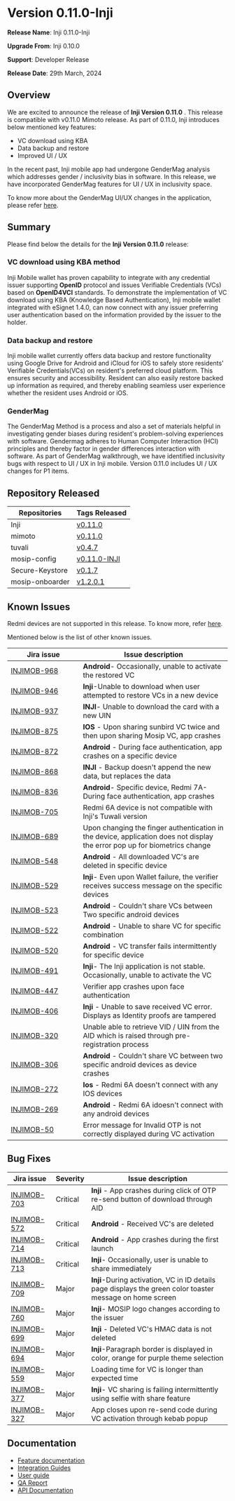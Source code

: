 # Version 0.11.0-Inji

**Release Name**: Inji 0.11.0-Inji

**Upgrade From**: Inji 0.10.0

**Support**: Developer Release

**Release Date**: 29th March, 2024

## Overview

We are excited to announce the release of **Inji Version 0.11.0** . This release is compatible with v0.11.0 Mimoto release. As part of 0.11.0, Inji introduces below mentioned key features:

* VC download using KBA
* Data backup and restore
* Improved UI / UX

In the recent past, Inji mobile app had undergone GenderMag analysis which addresses gender / inclusivity bias in software. In this release, we have incorporated GenderMag features for UI / UX in inclusivity space. 

To know more about the GenderMag UI/UX changes in the application, please refer [here](https://docs.mosip.io/inji/inji-mobile-wallet/overview/features/gendermag).

## Summary

Please find below the details for the **Inji Version 0.11.0** release:

### VC download using KBA method

Inji Mobile wallet has proven capability to integrate with any credential issuer supporting **OpenID** protocol and issues Verifiable Credentials (VCs) based on **OpenID4VCI** standards. To demonstrate the implementation of VC download using KBA (Knowledge Based Authentication), Inji mobile wallet integrated with eSignet 1.4.0, can now connect with any issuer preferring user authentication based on the information provided by the issuer to the holder.

### Data backup and restore

Inji mobile wallet currently offers data backup and restore functionality using Google Drive for Android and iCloud for iOS to safely store residents' Verifiable Credentials(VCs) on resident's preferred cloud platform. This ensures security and accessibility. Resident can also easily restore backed up information as required, and thereby enabling seamless user experience whether the resident uses Android or iOS.

### GenderMag

The GenderMag Method is a process and also a set of materials helpful in investigating gender biases during resident's problem-solving experiences with software. Gendermag adheres to Human Computer Interaction (HCI) principles and thereby factor in gender differences interaction with software. As part of GenderMag walkthrough, we have identified inclusivity bugs with respect to UI / UX in Inji mobile. Version 0.11.0 includes UI / UX changes for P1 items.

## Repository Released

| **Repositories** | **Tags Released**                                                       |
| ---------------- | ----------------------------------------------------------------------- |
| Inji             | [v0.11.0](https://github.com/mosip/inji/tree/v0.11.0)                   |
| mimoto           | [v0.11.0](https://github.com/mosip/mimoto/tree/v0.11.0)                 |
| tuvali           | [v0.4.7](https://github.com/mosip/tuvali/tree/v0.4.7)                   |
| mosip-config     | [v0.11.0-INJI](https://github.com/mosip/mosip-config/tree/v0.11.0-INJI) |
| Secure-Keystore  | [v0.1.7](https://github.com/mosip/secure-keystore/tree/v0.1.7\_npm)     |
| mosip-onboarder  | [v1.2.0.1](https://github.com/mosip/mosip-onboarding/tree/v1.2.0.1)     |

## Known Issues

Redmi devices are not supported in this release. To know more, refer [here](https://mosip.atlassian.net/issues/?filter=-4\&jql=labels%20%3D%20redmi%20order%20by%20created%20DESC).

Mentioned below is the list of other known issues.

<table><thead><tr><th width="149">Jira issue</th><th>Issue description</th></tr></thead><tbody><tr><td><a href="https://mosip.atlassian.net/browse/INJIMOB-968">INJIMOB-968</a></td><td><strong>Android</strong>- Occasionally, unable to activate the restored VC</td></tr><tr><td><a href="https://mosip.atlassian.net/browse/INJIMOB-946">INJIMOB-946</a></td><td><strong>Inji</strong>-Unable to download when user attempted to restore VCs in a new device</td></tr><tr><td><a href="https://mosip.atlassian.net/browse/INJIMOB-937">INJIMOB-937</a></td><td><strong>INJI</strong>- Unable to download the card with a new UIN</td></tr><tr><td><a href="https://mosip.atlassian.net/browse/INJIMOB-875">INJIMOB-875</a></td><td><strong>IOS</strong> - Upon sharing sunbird VC twice and then upon sharing Mosip VC, app crashes</td></tr><tr><td><a href="https://mosip.atlassian.net/browse/INJIMOB-872">INJIMOB-872</a></td><td><strong>Android</strong> - During face authentication, app crashes on a specific device</td></tr><tr><td><a href="https://mosip.atlassian.net/browse/INJIMOB-868">INJIMOB-868</a></td><td><strong>INJI</strong> - Backup doesn't append the new data, but replaces the data</td></tr><tr><td><a href="https://mosip.atlassian.net/browse/INJIMOB-836">INJIMOB-836</a></td><td><strong>Android</strong>- Specific device, Redmi 7A- During face authentication, app crashes</td></tr><tr><td><a href="https://mosip.atlassian.net/browse/INJIMOB-705">INJIMOB-705</a></td><td>Redmi 6A device is not compatible with Inji's Tuwali version</td></tr><tr><td><a href="https://mosip.atlassian.net/browse/INJIMOB-689">INJIMOB-689</a></td><td>Upon changing the finger authentication in the device, application does not display the error pop up for biometrics change</td></tr><tr><td><a href="https://mosip.atlassian.net/browse/INJIMOB-548">INJIMOB-548</a></td><td><strong>Android</strong> - All downloaded VC's are deleted in specific device</td></tr><tr><td><a href="https://mosip.atlassian.net/browse/INJIMOB-529">INJIMOB-529</a></td><td><strong>Inji</strong>- Even upon Wallet failure, the verifier receives success message on the specific devices</td></tr><tr><td><a href="https://mosip.atlassian.net/browse/INJIMOB-523">INJIMOB-523</a></td><td><strong>Android</strong> - Couldn't share VCs between Two specific android devices</td></tr><tr><td><a href="https://mosip.atlassian.net/browse/INJIMOB-522">INJIMOB-522</a></td><td><strong>Android</strong> - Unable to share VC for specific combination</td></tr><tr><td><a href="https://mosip.atlassian.net/browse/INJIMOB-520">INJIMOB-520</a></td><td><strong>Android</strong> - VC transfer fails intermittently for specific device</td></tr><tr><td><a href="https://mosip.atlassian.net/browse/INJIMOB-491">INJIMOB-491</a></td><td><strong>Inji</strong>- The Inji application is not stable. Occasionally, unable to activate the VC</td></tr><tr><td><a href="https://mosip.atlassian.net/browse/INJIMOB-447">INJIMOB-447</a></td><td>Verifier app crashes upon face authentication</td></tr><tr><td><a href="https://mosip.atlassian.net/browse/INJIMOB-406">INJIMOB-406</a></td><td><strong>Inji</strong> - Unable to save received VC error. Displays as Identity proofs are tampered</td></tr><tr><td><a href="https://mosip.atlassian.net/browse/INJIMOB-320">INJIMOB-320</a></td><td>Unable able to retrieve VID / UIN from the AID which is raised through pre-registration process</td></tr><tr><td><a href="https://mosip.atlassian.net/browse/INJIMOB-306">INJIMOB-306</a></td><td><strong>Android</strong> - Couldn't share VC between two specific android devices as device crashes</td></tr><tr><td><a href="https://mosip.atlassian.net/browse/INJIMOB-272">INJIMOB-272</a></td><td><strong>Ios</strong> - Redmi 6A doesn't connect with any IOS devices</td></tr><tr><td><a href="https://mosip.atlassian.net/browse/INJIMOB-269">INJIMOB-269</a></td><td><strong>Android</strong> - Redmi 6A idoesn't connect with any android devices</td></tr><tr><td><a href="https://mosip.atlassian.net/browse/INJIMOB-50">INJIMOB-50</a></td><td>Error message for Invalid OTP is not correctly displayed during VC activation</td></tr></tbody></table>

## Bug Fixes

| Jira issue                                                    | Severity | Issue description                                                                                         |
| ------------------------------------------------------------- | -------- | --------------------------------------------------------------------------------------------------------- |
| [INJIMOB-703](https://mosip.atlassian.net/browse/INJIMOB-703) | Critical | **Inji** - App crashes during click of OTP re-send button of download through AID                         |
| [INJIMOB-572](https://mosip.atlassian.net/browse/INJIMOB-572) | Critical | **Android** - Received VC's are deleted                                                                   |
| [INJIMOB-714](https://mosip.atlassian.net/browse/INJIMOB-714) | Critical | **Android** - App crashes during the first launch                                                         |
| [INJIMOB-713](https://mosip.atlassian.net/browse/INJIMOB-713) | Critical | **Inji**- Occasionally, user is unable to share immediately                                               |
| [INJIMOB-709](https://mosip.atlassian.net/browse/INJIMOB-709) | Major    | **Inji**-During activation, VC in ID details page displays the green color toaster message on home screen |
| [INJIMOB-760](https://mosip.atlassian.net/browse/INJIMOB-760) | Major    | **Inji**- MOSIP logo changes according to the issuer                                                      |
| [INJIMOB-699](https://mosip.atlassian.net/browse/INJIMOB-699) | Major    | **Inji** - Deleted VC's HMAC data is not deleted                                                          |
| [INJIMOB-694](https://mosip.atlassian.net/browse/INJIMOB-694) | Major    | **Inji**-Paragraph border is displayed in color, orange for purple theme selection                        |
| [INJIMOB-559](https://mosip.atlassian.net/browse/INJIMOB-559) | Major    | Loading time for VC is longer than expected time                                                          |
| [INJIMOB-377](https://mosip.atlassian.net/browse/INJIMOB-377) | Major    | **Inji**- VC sharing is failing intermittently using selfie with share feature                            |
| [INJIMOB-327](https://mosip.atlassian.net/browse/INJIMOB-327) | Major    | App closes upon re-send code during VC activation through kebab popup                                     |

## Documentation

* [Feature documentation](https://docs.mosip.io/inji/inji-mobile-wallet/overview/features)
* [Integration Guides](https://docs.mosip.io/inji/inji-mobile-wallet/integration-guide)
* [User guide](https://docs.mosip.io/inji/inji-mobile-wallet/end-user-guide)
* [QA Report](https://docs.mosip.io/inji/inji-mobile-wallet/versions/version-0.11.0-inji/test-report)
* [API Documentation](https://github.com/mosip/mimoto/tree/release-0.10.0/docs/postman-collections)
